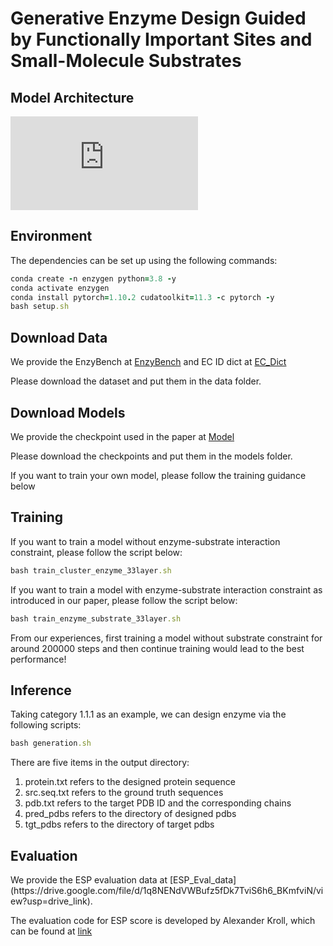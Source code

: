 <h1>Generative Enzyme Design Guided by Functionally Important Sites and Small-Molecule Substrates</h1>

<h2>Model Architecture</h2>

![image](https://github.com/JocelynSong/EnzyGen/blob/main/enzygen_overview.pdf)


<h2>Environment</h2>
The dependencies can be set up using the following commands:

```ruby
conda create -n enzygen python=3.8 -y 
conda activate enzygen 
conda install pytorch=1.10.2 cudatoolkit=11.3 -c pytorch -y 
bash setup.sh 
```

<h2>Download Data</h2>

We provide the EnzyBench at [EnzyBench](https://drive.google.com/file/d/1VycT_gFV2JBpRMCBZlwwxLLRcZDljXCS/view?usp=drive_link) 
 and EC ID dict at [EC_Dict](https://drive.google.com/file/d/1BCitsFRQpzUbGss7xBpTpvKcMcJh_oOz/view?usp=drive_link)

Please download the dataset and put them in the data folder.


<h2>Download Models</h2>

We provide the checkpoint used in the paper at [Model](https://drive.google.com/file/d/1J017IloeycjTucovPncg-URMhnHr-jie/view?usp=drive_link) 


Please download the checkpoints and put them in the models folder.

If you want to train your own model, please follow the training guidance below

<h2>Training</h2>
If you want to train a model without enzyme-substrate interaction constraint, please follow the script below:

```ruby
bash train_cluster_enzyme_33layer.sh
```

If you want to train a model with enzyme-substrate interaction constraint as introduced in our paper, please follow the script below:

```ruby
bash train_enzyme_substrate_33layer.sh
```

From our experiences, first training a model without substrate constraint for around 200000 steps and then continue training would lead to the best performance!

<h2>Inference</h2>
Taking category 1.1.1 as an example, we can design enzyme via the following scripts:

```ruby
bash generation.sh
```

There are five items in the output directory:

1. protein.txt refers to the designed protein sequence
2. src.seq.txt refers to the ground truth sequences
3. pdb.txt refers to the target PDB ID and the corresponding chains
4. pred_pdbs refers to the directory of designed pdbs
5. tgt_pdbs refers to the directory of target pdbs


<h2>Evaluation</h2>
We provide the ESP evaluation data at [ESP_Eval_data](https://drive.google.com/file/d/1q8NENdVWBufz5fDk7TviS6h6_BKmfviN/view?usp=drive_link).

The evaluation code for ESP score is developed by Alexander Kroll, which can be found at [link](https://github.com/AlexanderKroll/ESP_prediction_function/tree/main)


